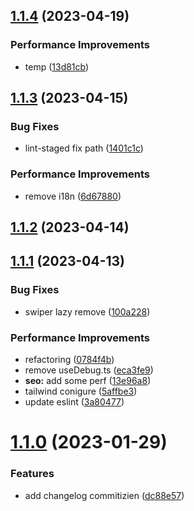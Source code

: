 

## [1.1.4](https://github.com/Efcolipt/ineffable/compare/1.1.3...1.1.4) (2023-04-19)


### Performance Improvements

* temp ([13d81cb](https://github.com/Efcolipt/ineffable/commit/13d81cb8b70eed6a69a86a36be897112175f93c8))

## [1.1.3](https://github.com/Efcolipt/ineffable/compare/1.1.2...1.1.3) (2023-04-15)


### Bug Fixes

* lint-staged fix path ([1401c1c](https://github.com/Efcolipt/ineffable/commit/1401c1c4fed73ca0fd8cf06e3d08eb6f7a19d5f2))


### Performance Improvements

* remove i18n ([6d67880](https://github.com/Efcolipt/ineffable/commit/6d67880625390eeb29f031c4a9cd7b1c1c69b63b))

## [1.1.2](https://github.com/Efcolipt/ineffable/compare/1.1.1...1.1.2) (2023-04-14)

## [1.1.1](https://github.com/Efcolipt/ineffable/compare/1.1.0...1.1.1) (2023-04-13)


### Bug Fixes

* swiper lazy remove ([100a228](https://github.com/Efcolipt/ineffable/commit/100a228048c4525e2b85f30f9a0ca564151ee8ef))


### Performance Improvements

* refactoring ([0784f4b](https://github.com/Efcolipt/ineffable/commit/0784f4b9f9f16be21cdd74c0770b23cd2d3de57a))
* remove useDebug.ts ([eca3fe9](https://github.com/Efcolipt/ineffable/commit/eca3fe9a6db88fbe8d8be189ca79e540e5632182))
* **seo:** add some perf ([13e96a8](https://github.com/Efcolipt/ineffable/commit/13e96a881a048efb47d27ce4eb2cabee0ea8eab6))
* tailwind conigure ([5affbe3](https://github.com/Efcolipt/ineffable/commit/5affbe3dd07cc7fd4143f45657b86bdfd7899389))
* update eslint ([3a80477](https://github.com/Efcolipt/ineffable/commit/3a80477ea2e10251af5e76bd7bc70f2ab5ecdf32))

# [1.1.0](https://github.com/Efcolipt/ineffable/compare/1.0.1-0...1.1.0) (2023-01-29)


### Features

* add changelog commitizien ([dc88e57](https://github.com/Efcolipt/ineffable/commit/dc88e57fc51751574688ce8c2491a111660eeac7))